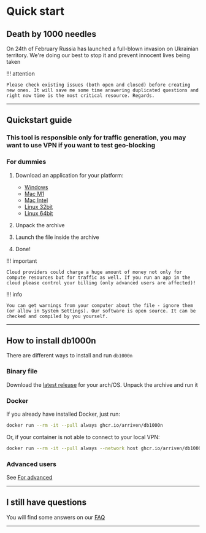 # Quick start

## Death by 1000 needles

On 24th of February Russia has launched a full-blown invasion on Ukrainian territory. We're doing our best to stop it and prevent innocent lives being taken

!!! attention

    Please check existing issues (both open and closed) before creating new ones. It will save me some time answering duplicated questions and right now time is the most critical resource. Regards.

---

## Quickstart guide

### This tool is responsible only for traffic generation, you may want to use VPN if you want to test geo-blocking

### For dummies

1. Download an application for your platform:

   - [Windows](https://github.com/Arriven/db1000n/releases/latest/download/db1000n_windows_386.zip)
   - [Mac M1](https://github.com/Arriven/db1000n/releases/latest/download/db1000n_darwin_arm64.tar.gz)
   - [Mac Intel](https://github.com/Arriven/db1000n/releases/latest/download/db1000n_darwin_amd64.tar.gz)
   - [Linux 32bit](https://github.com/Arriven/db1000n/releases/latest/download/db1000n_linux_386.zip)
   - [Linux 64bit](https://github.com/Arriven/db1000n/releases/latest/download/db1000n_linux_amd64.tar.gz)

1. Unpack the archive
1. Launch the file inside the archive
1. Done!

!!! important

    Cloud providers could charge a huge amount of money not only for compute resources but for traffic as well. If you run an app in the cloud please control your billing (only advanced users are affected)!

!!! info

    You can get warnings from your computer about the file - ignore them (or allow in System Settings). Our software is open source. It can be checked and compiled by you yourself.

---

## How to install db1000n

There are different ways to install and run `db1000n`

### Binary file

Download the [latest release](https://github.com/Arriven/db1000n/releases/latest) for your arch/OS.
Unpack the archive and run it

### Docker

If you already have installed Docker, just run:

```bash
docker run --rm -it --pull always ghcr.io/arriven/db1000n
```

Or, if your container is not able to connect to your local VPN:

```bash
docker run --rm -it --pull always --network host ghcr.io/arriven/db1000n
```

### Advanced users

See [For advanced](/db1000n/advanced-docs/advanced-and-devs/)

---

## I still have questions

You will find some answers on our [FAQ](/db1000n/faq/)

---
